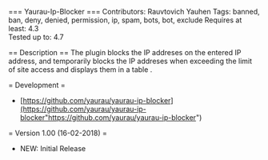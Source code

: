 === Yaurau-Ip-Blocker ===
Contributors: Rauvtovich Yauhen
Tags: banned, ban, deny, denied, permission, ip, spam, bots, bot, exclude
Requires at least: 4.3   
Tested up to: 4.7  

== Description ==
The plugin blocks the IP addreses on the entered IP address, and temporarily blocks the IP addreses when exceeding the limit of site access and displays them in a table .

= Development =
* [https://github.com/yaurau/yaurau-ip-blocker](https://github.com/yaurau/yaurau-ip-blocker"https://github.com/yaurau/yaurau-ip-blocker")

= Version 1.00 (16-02-2018) =
* NEW: Initial Release